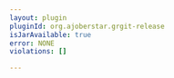```yaml
---
layout: plugin
pluginId: org.ajoberstar.grgit-release
isJarAvailable: true
error: NONE
violations: []

---
```


